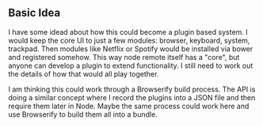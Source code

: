 ## Basic Idea

I have some idead about how this could become a plugin based system. I would keep the core UI to just a few modules: browser, keyboard, system, trackpad. Then modules like Netflix or Spotify would be installed via bower and registered somehow. This way node remote itself has a "core", but anyone can develop a plugin to extend functionality. I still need to work out the details of how that would all play together.

I am thinking this could work through a Browserify build process. The API is doing a similar concept where I record the plugins into a JSON file and then require them later in Node. Maybe the same process could work here and use Browserify to build them all into a bundle.

